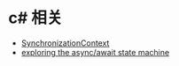 # c# 相关

- [SynchronizationContext](./csharp/SynchronizationContext.md)
- [exploring the async/await state machine](./csharp/exploring_async.md)

